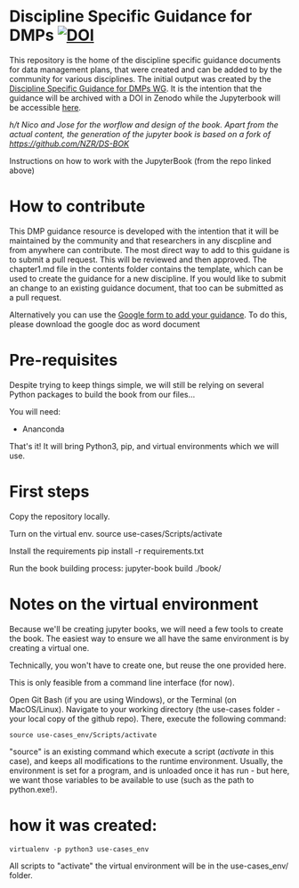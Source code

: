 # Discipline Specific Guidance for DMPs  [![DOI](https://zenodo.org/badge/588616188.svg)](https://zenodo.org/badge/latestdoi/588616188)
This repository is the home of the discipline specific guidance documents for data management plans, that were created and can be added to by the community for various disciplines. The initial output was created by the [Discipline Specific Guidance for DMPs WG](https://www.rd-alliance.org/groups/discipline-specific-guidance-data-management-plans-wg "RDA Working Group page"). It is the intention that the guidance will be archived with a DOI in Zenodo while the Jupyterbook will be accessible [here](https://santoshilam.github.io/Discipline_Specific_Guidance_for_DMPs/). 

_h/t Nico and Jose for the worflow and design of the book. Apart from the actual content, the generation of the jupyter book is based on a fork of https://github.com/NZR/DS-BOK_


Instructions on how to work with the JupyterBook (from the repo linked above)

# How to contribute

This DMP guidance resource is developed with the intention that it will be maintained by the community and that researchers in any discpline and from anywhere can contribute. The most direct way to add to this guidane is to submit a pull request. This will be reviewed and then approved. The chapter1.md file in the contents folder contains the template, which can be used to create the guidance for a new discipline. If you would like to submit an change to an existing guidance document, that too can be submitted as a pull request.

Alternatively you can use the [Google form to add your guidance](https://forms.gle/CxNsq79cqBYCmaF9A). To do this, please download the google doc as word document 

# Pre-requisites

Despite trying to keep things simple, we will still be relying on several Python packages to build the book from our files... 

You will need: 
- Ananconda 

That's it! It will bring Python3, pip, and virtual environments which we will use.

# First steps

Copy the repository locally. 

Turn on the virtual env. 
	source use-cases/Scripts/activate

Install the requirements
	pip install -r requirements.txt
 
Run the book building process: 
	jupyter-book build ./book/



# Notes on the virtual environment

Because we'll be creating jupyter books, we will need a few tools to create the book. The easiest way to ensure we all have the same environment is by creating a virtual one. 

Technically, you won't have to create one, but reuse the one provided here. 

This is only feasible from a command line interface (for now). 

Open Git Bash (if you are using Windows), or the Terminal (on MacOS/Linux). Navigate to your working directory (the use-cases folder - your local copy of the github repo).
There, execute the following command: 
	
	source use-cases_env/Scripts/activate

"source" is an existing command which execute a script (_activate_ in this case), and keeps all modifications to the runtime environment. 
Usually, the environment is set for a program, and is unloaded once it has run - but here, we want those variables to be available to use (such as the path to python.exe!).



# how it was created: 
 
	virtualenv -p python3 use-cases_env

All scripts to "activate" the virtual environment will be in the use-cases_env/ folder. 


